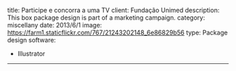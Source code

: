 title: Participe e concorra a uma TV
client: Fundação Unimed
description: This box package design is part of a marketing campaign.
category: miscellany
date: 2013/6/1
image: https://farm1.staticflickr.com/767/21243202148_6e86829b56
type: Package design
software:
- Illustrator
---
